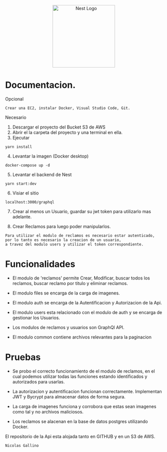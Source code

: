 <p align="center">
  <a href="http://nestjs.com/" target="blank"><img src="https://nestjs.com/img/logo-small.svg" width="200" alt="Nest Logo" /></a>
</p>

# Documentacion.
Opcional
```
Crear una EC2, instalar Docker, Visual Studio Code, Git.
```
Necesario
1. Descargar el proyecto del Bucket S3 de AWS
2. Abrir el la carpeta del proyecto y una terminal en ella.
3. Ejecutar
```
yarn install
```
4. Levantar la imagen (Docker desktop)
```
docker-compose up -d
```

5. Levantar el backend de Nest
```
yarn start:dev
```

6. Visiar el sitio
```
localhost:3000/graphql
```

7. Crear al menos un Usuario, guardar su jwt token para utilizarlo mas adelante.

8. Crear Reclamos para luego poder manipularlos.

```
Para utilizar el modulo de reclamos es necesario estar autenticado, 
por lo tanto es necesario la creacion de un usuario, 
a travez del modulo users y utilizar el token correspondiente.
```

# Funcionalidades

- El modulo de 'reclamos' permite Crear, Modificar, buscar todos los reclamos, buscar reclamo por titulo y eliminar reclamos.

- El modulo files se encarga de la carga de imagenes.

- El modulo auth se encarga de la Autentificacion y Autorizacion de la Api.

- El modulo users esta relacionado con el modulo de auth y se encarga de gestionar los Usuarios.

- Los modulos de reclamos y usuarios son GraphQl API. 

- El modulo common contiene archivos relevantes para la paginacion 


# Pruebas

- Se probo el correcto funcionamiento de el modulo de reclamos, en el cual podemos utilizar todas las funciones estando       identificados y autorizados para usarlas.

- La autorizacion y autentificacion funcionan correctamente. Implementan JWT y Bycrypt para almacenar datos de forma segura. 

- La carga de imagenes funciona y corrobora que estas sean imagenes como tal y no archivos maliciosos. 

- Los reclamos se alacenan en la base de datos postgres utilizando Docker. 


El repositorio de la Api esta alojada tanto en GITHUB y en un S3 de AWS.

```
Nicolas Gallino
```